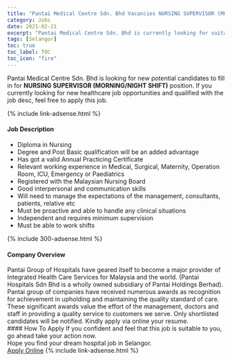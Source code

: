 ```yaml
---
title: "Pantai Medical Centre Sdn. Bhd Vacancies NURSING SUPERVISOR (MORNING/NIGHT SHIFT)" 
category: Jobs 
date: 2021-02-21 
excerpt: "Pantai Medical Centre Sdn. Bhd is currently looking for suitable person to fill in the NURSING SUPERVISOR (MORNING/NIGHT SHIFT) which positioned at Selangor" 
tags: [Selangor] 
toc: true 
toc_label: TOC 
toc_icon: "fire" 
--- 
```


<p>Pantai Medical Centre Sdn. Bhd is looking for new potential candidates to fill in for <b>NURSING SUPERVISOR (MORNING/NIGHT SHIFT)</b> position. If you currently looking for new healthcare job opportunities and qualified with the job desc, feel free to apply this job.
</p>{% include link-adsense.html %} 
<div><div><h4>Job Description</h4></div><div><div><span><div><ul><li>Diploma in Nursing</li><li>Degree and Post Basic qualification will be an added advantage</li><li>Has got a valid Annual Practicing Certificate</li><li>Relevant working experience in Medical, Surgical, Maternity, Operation Room, ICU, Emergency or Paediatrics</li><li>Registered with the Malaysian Nursing Board</li><li>Good interpersonal and communication skills</li><li>Will need to manage the expectations of the management, consultants, patients, relative etc</li><li>Must be proactive and able to handle any clinical situations</li><li>Independent and requires minimum supervision</li><li>Must be able to work shifts</li></ul></div></span></div></div></div> 
{% include 300-adsense.html %} 
<div><div><h4>Company Overview</h4></div><div><div><span><div><div>Pantai Group of Hospitals have geared itself to become a major provider of Integrated Health Care Services for Malaysia and the world. (Pantai Hospitals Sdn Bhd is a wholly owned subsidiary of Pantai Holdings Berhad). Pantai group of companies have received numerous awards as recognition for achievement in upholding and maintaining the quality standard of care. These significant awards value the effort of the management, doctors and staff in providing a quality service to customers we serve. Only shortlisted candidates will be notified. Kindly apply via online your resume.</div></div></span></div></div></div> 
#### How To Apply 
If you confident and feel that this job is suitable to you, go ahead take your action now. <br/> 
Hope you find your dream hospital job in Selangor. <br/> 
<a href="https://www.jobstreet.com.my/en/job/nursing-supervisor-morning-night-shift-4485551?jobId=jobstreet-my-job-4485551" class="btn btn--warning" target="_blank" rel="nofollow noopenner">Apply Online</a> 
{% include link-adsense.html %} 
